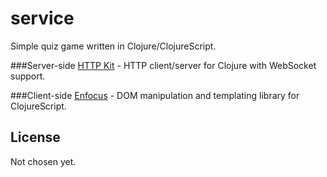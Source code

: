 # service

Simple quiz game written in Clojure/ClojureScript.

###Server-side
[HTTP Kit] - HTTP client/server for Clojure with WebSocket support.

###Client-side
[Enfocus] - DOM manipulation and templating library for ClojureScript.

## License

Not chosen yet.


[HTTP Kit]:http://http-kit.org/
[Enfocus]:http://ckirkendall.github.io/enfocus-site/
